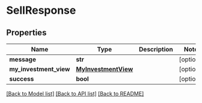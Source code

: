 # SellResponse

## Properties
Name | Type | Description | Notes
------------ | ------------- | ------------- | -------------
**message** | **str** |  | [optional] 
**my_investment_view** | [**MyInvestmentView**](MyInvestmentView.md) |  | [optional] 
**success** | **bool** |  | [optional] 

[[Back to Model list]](../README.md#documentation-for-models) [[Back to API list]](../README.md#documentation-for-api-endpoints) [[Back to README]](../README.md)


